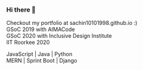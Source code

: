 ### Hi there 👋

Checkout my portfolio at sachin10101998.github.io :)<br>
GSoC 2019 with AIMACode <br>
GSoC 2020 with Inclusive Design Institute<br>
IIT Roorkee 2020<br>

JavaScript | Java | Python<br>
MERN | Sprint Boot | Django<br>
